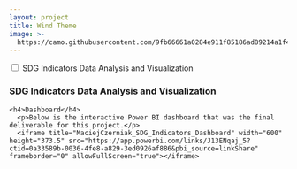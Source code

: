 ```yaml
---
layout: project
title: Wind Theme
image: >-
  https://camo.githubusercontent.com/9fb66661a0284e911f85186ad89214a1f4fef858bff8c967e6e4d10e96f7d829/68747470733a2f2f692e706f7374696d672e63632f50715973515837312f57696e642d57726974652d616e2d617765736f6d652d6465736372697074696f6e2d666f722d796f75722d6e65772d736974652d686572652d596f752d63616e2d656469742d746869732d6c696e652d696e2d636f6e6669672d796d6c2d49742e706e67
---
```


<div class="accordion">
  <input type="checkbox" id="sdg" />
  <label for="sdg">SDG Indicators Data Analysis and Visualization</label>
  <div class="content">
    <h3><strong>SDG Indicators Data Analysis and Visualization</strong></h3>

    <h4>Dashboard</h4>
      <p>Below is the interactive Power BI dashboard that was the final deliverable for this project.</p>
      <iframe title="MaciejCzerniak_SDG_Indicators_Dashboard" width="600" height="373.5" src="https://app.powerbi.com/links/J13ENqaj_5?ctid=0a33589b-0036-4fe8-a829-3ed0926af886&pbi_source=linkShare" frameborder="0" allowFullScreen="true"></iframe>
  </div>
</div>